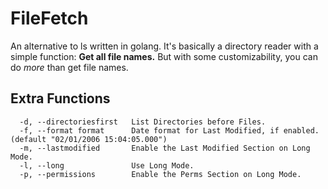 # FileFetch
An alternative to ls written in golang. It's basically a directory reader with a simple function: **Get all file names.** But with some customizability, you can do *more* than get file names.

## Extra Functions
```
  -d, --directoriesfirst   List Directories before Files.
  -f, --format format      Date format for Last Modified, if enabled. (default "02/01/2006 15:04:05.000")
  -m, --lastmodified       Enable the Last Modified Section on Long Mode.
  -l, --long               Use Long Mode.
  -p, --permissions        Enable the Perms Section on Long Mode.
```